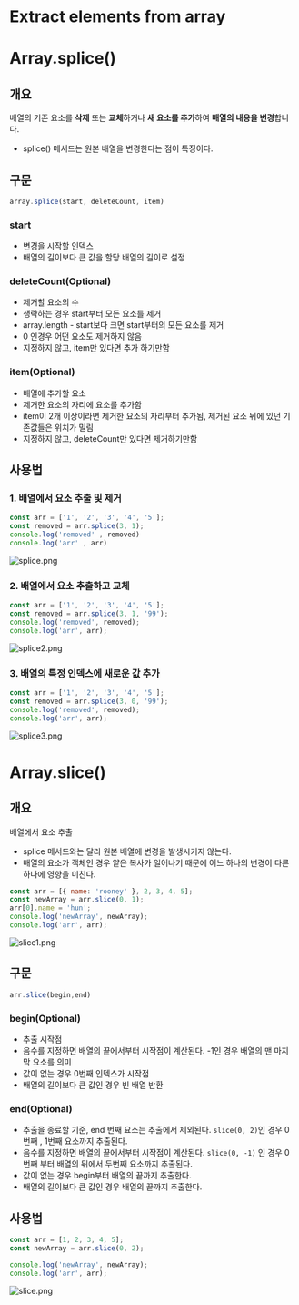 # Extract elements from array

# Array.splice()

## 개요

배열의 기존 요소를 **삭제** 또는 **교체**하거나 **새 요소를 추가**하여 **배열의 내용을 변경**합니다.

- splice() 메서드는 원본 배열을 변경한다는 점이 특징이다.

## 구문

```jsx
array.splice(start, deleteCount, item)
```

### start

- 변경을 시작할 인덱스
- 배열의 길이보다 큰 값을 할당  배열의 길이로 설정

### deleteCount(Optional)

- 제거할 요소의 수
- 생략하는 경우 start부터 모든 요소를 제거
- array.length - start보다 크면 start부터의 모든 요소를 제거
- 0 인경우 어떤 요소도 제거하지 않음
- 지정하지 않고, item만 있다면 추가 하기만함

### item(Optional)

- 배열에 추가할 요소
- 제거한 요소의 자리에 요소를 추가함
- item이 2개 이상이라면 제거한 요소의 자리부터 추가됨, 제거된 요소 뒤에 있던 기존값들은 위치가 밀림
- 지정하지 않고, deleteCount만 있다면 제거하기만함

## 사용법

### 1. 배열에서 요소 추출 및 제거

```jsx
const arr = ['1', '2', '3', '4', '5'];
const removed = arr.splice(3, 1);
console.log('removed' , removed)
console.log('arr' , arr)
```

![splice.png](Extract%20elements%20from%20array%2013bbf46f9f0a4834b1edc52f08cfcefa/splice.png)

### 2. 배열에서 요소 추출하고 교체

```jsx
const arr = ['1', '2', '3', '4', '5'];
const removed = arr.splice(3, 1, '99');
console.log('removed', removed);
console.log('arr', arr);
```

![splice2.png](Extract%20elements%20from%20array%2013bbf46f9f0a4834b1edc52f08cfcefa/splice2.png)

### 3. 배열의 특정 인덱스에 새로운 값 추가

 

```jsx
const arr = ['1', '2', '3', '4', '5'];
const removed = arr.splice(3, 0, '99');
console.log('removed', removed);
console.log('arr', arr);
```

![splice3.png](Extract%20elements%20from%20array%2013bbf46f9f0a4834b1edc52f08cfcefa/splice3.png)

# Array.slice()

## 개요

배열에서 요소 추출

- splice 메서드와는 달리 원본 배열에 변경을 발생시키지 않는다.
- 배열의 요소가 객체인 경우 얕은 복사가 일어나기 때문에 어느 하나의 변경이 다른 하나에 영향을 미친다.

```jsx
const arr = [{ name: 'rooney' }, 2, 3, 4, 5];
const newArray = arr.slice(0, 1);
arr[0].name = 'hun';
console.log('newArray', newArray);
console.log('arr', arr);
```

![slice1.png](Extract%20elements%20from%20array%2013bbf46f9f0a4834b1edc52f08cfcefa/slice1.png)

## 구문

```jsx
arr.slice(begin,end)
```

### begin(Optional)

- 추출 시작점
- 음수를 지정하면 배열의 끝에서부터 시작점이 계산된다. -1인 경우 배열의 맨 마지막 요소를 의미
- 값이 없는 경우 0번째 인덱스가 시작점
- 배열의 길이보다 큰 값인 경우 빈 배열 반환

### end(Optional)

- 추출을 종료할 기준, end 번째 요소는 추출에서 제외된다. `slice(0, 2)`인 경우 0번째 , 1번째 요소까지 추출된다.
- 음수를 지정하면 배열의 끝에서부터 시작점이 계산된다. `slice(0, -1)` 인 경우 0번째 부터 배열의 뒤에서 두번째 요소까지 추출된다.
- 값이 없는 경우 begin부터 배열의 끝까지 추출한다.
- 배열의 길이보다 큰 값인 경우 배열의 끝까지 추출한다.

## 사용법

```jsx
const arr = [1, 2, 3, 4, 5];
const newArray = arr.slice(0, 2);

console.log('newArray', newArray);
console.log('arr', arr);
```

![slice.png](Extract%20elements%20from%20array%2013bbf46f9f0a4834b1edc52f08cfcefa/slice.png)